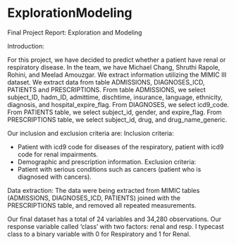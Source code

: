 # ExplorationModeling

Final Project Report: Exploration and Modeling 

Introduction: 

For this project, we have decided to predict whether a patient have renal or respiratory disease. In the team, we have Michael Chang, Shruthi Rapole, Rohini, and Meelad Amouzgar. We extract information utilizing the MIMIC III dataset. We extract data from table ADMISSIONS, DIAGNOSES_ICD, PATIENTS and PRESCRIPTIONS. From table ADMISSIONS, we select subject_ID, hadm_ID, admittime, dischtime, insurance, language, ethnicity, diagnosis, and hospital_expire_flag. From DIAGNOSES, we select icd9_code. From PATIENTS table, we select subject_id, gender, and expire_flag. From PRESCRIPTIONS table, we select subject_id, drug, and drug_name_generic. 

Our inclusion and exclusion criteria are: 
Inclusion criteria: 
-	Patient with icd9 code for diseases of the respiratory, patient with icd9 code for renal impairments.
-	Demographic and prescription information.
Exclusion criteria: 
-	Patient with serious conditions such as cancers (patient who is diagnosed with cancers).

Data extraction: The data were being extracted from MIMIC tables (ADMISSIONS, DIAGNOSES_ICD, PATIENTS) joined with the  PRESCRIPTIONS table, and removed all repeated measurements. 

Our final dataset has a total of 24 variables and 34,280 observations. Our response variable called ‘class’ with two factors: renal and resp. I typecast class to a binary variable with 0 for Respiratory and 1 for Renal. 
